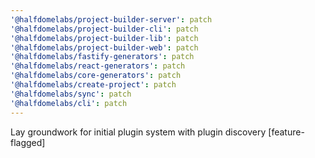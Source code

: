 ```yaml
---
'@halfdomelabs/project-builder-server': patch
'@halfdomelabs/project-builder-cli': patch
'@halfdomelabs/project-builder-lib': patch
'@halfdomelabs/project-builder-web': patch
'@halfdomelabs/fastify-generators': patch
'@halfdomelabs/react-generators': patch
'@halfdomelabs/core-generators': patch
'@halfdomelabs/create-project': patch
'@halfdomelabs/sync': patch
'@halfdomelabs/cli': patch
---
```


Lay groundwork for initial plugin system with plugin discovery [feature-flagged]
